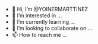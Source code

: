 - 👋 Hi, I’m @YOINERMARTTINEZ
- 👀 I’m interested in ...
- 🌱 I’m currently learning ...
- 💞️ I’m looking to collaborate on ...
- 📫 How to reach me ...

<!---
YOINERMARTTINEZ/YOINERMARTTINEZ is a ✨ special ✨ repository because its `README.md` (this file) appears on your GitHub profile.
You can click the Preview link to take a look at your changes.
--->
